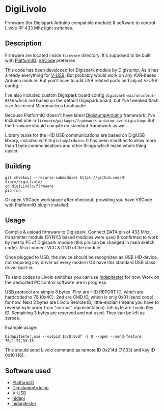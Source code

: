 # DigiLivolo

Firmware (for Digispark Arduino compatible module) & software to control Livolo RF 433 Mhz light switches.

## Description

Firmware are located inside `firmware` directory. It's supposed to be built with
[PlatformIO](https://platformio.org/). [VSCode](https://code.visualstudio.com/) preferred.

This code has been developed for Digispark module by Digistump. As it has already everything for
[V-USB](https://www.obdev.at/products/vusb/index.html). But probably would work on any AVR-based Arduino
module. But you'll have to add USB related parts and adjust V-USB config.

I've also included custom Digispark board config `digispark-micronucleus-6586` which are based on the
default Digispark board, but I've tweaked flash size for recent Micronucleus bootloader.

Because PlatformIO doesn't have latest [DigistumpArduino](https://github.com/ArminJo/DigistumpArduino)
framework, I've included one in `firmware/packages/framework-arduino-avr-digistump`. But the firmware
should compile on standard framework as well.

Library `DLUSB` for the HID USB communications are based on DigiUSB library, included with
`DigistumpArduino`. It has been modified to allow more than 1 byte communications and other things which
make whole thing easier.

## Building

```console
git checkout --recurse-submodules https://github.com/N-Storm/digiLivolo/
cd digiLivolo/firmware
pio run
```

Or open VSCode workspace after checkout, providing you have VSCode with PlatformIO plugin installed.

## Usage

Compile & upload firmware to Digispark. Connect DATA pin of 433 Mhz transmitter module (SYN115 based modules
were used & confirmed to work by me) to P5 of Digispark module (this pin can be changed in main sketch code).
Also connect VCC & GND of the module.

Once plugged to USB, the device should be recognized as USB HID device, not requiring any driver as every
modern OS have this standard USB class driver built-in.

To send codes to Livolo switches you can use [hidapitester](https://github.com/todbot/hidapitester) for now.
Work on the dedicated PC control software are in progress.

USB protocol are simple 8 bytes. First are HID REPORT ID, which are hardcoded to 76 (0x4C). 2nd are CMD ID,
which is only 0x01 (send code) for now. Next 2 bytes are Livolo Remote ID, little-endian (means you have to
reverse byte order from "normal" representation). 5th byte are Livolo Key ID. Remaining 3 bytes are reserved
and not used. They can be left as zeroes.

Example usage:

```hidapitester.exe --vidpid 16c0:05df -l 8 --open --send-feature 76,1,77,33,16```

This should send Livolo command as remote ID 0x214d (77,33) and key ID 0x10 (16).

## Software used

* [PlatformIO](https://platformio.org/)
* [DigistumpArduino](https://github.com/ArminJo/DigistumpArduino)
* [V-USB](https://www.obdev.at/products/vusb/index.html)
* [hidapi](https://github.com/libusb/hidapi)
* [hidapitester](https://github.com/todbot/hidapitester)